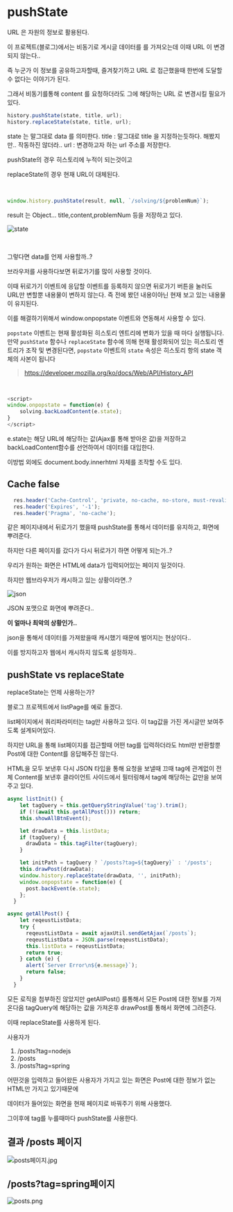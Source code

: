 # pushState

URL 은 자원의 정보로 활용된다.

이 프로젝트(블로그)에서는 비동기로 게시글 데이터를 를 가져오는데 이때 URL 이 변경되지 않는다..

즉 누군가 이 정보를 공유하고자할때, 즐겨찾기하고 URL 로 접근했을때 한번에 도달할 수 없다는 이야기가 된다.

그래서 비동기를통해 content 를 요청하더라도 그에 해당하는 URL 로 변경시킬 필요가 있다.

```js
history.pushState(state, title, url);
history.replaceState(state, title, url);
```

state 는 말그대로 data 를 의미한다.
title : 말그대로 title 을 지정하는듯하다. 해봤지만.. 작동하진 않더라..
url : 변경하고자 하는 url 주소를 저장한다.



pushState의 경우 히스토리에 누적이 되는것이고

replaceState의 경우 현재 URL이 대체된다.



<br>  

```js
window.history.pushState(result, null, `/solving/${problemNum}`);
```

result 는 Object...
title,content,problemNum 등을 저장하고 있다.

![state](https://user-images.githubusercontent.com/31912670/52406005-05e6e580-2b10-11e9-9959-47a0f8856eab.jpg)

<br>  

그렇다면 data를 언제 사용할까..?

브라우저를 사용하다보면 뒤로가기를 많이 사용할 것이다.

이때 뒤로가기 이벤트에 응답할 이벤트를 등록하지 않으면 뒤로가기 버튼을 눌러도 URL만 변할뿐 내용물이 변하지 않는다. 즉 전에 봤던 내용이아닌 현재 보고 있는 내용물이 유지된다.

이를 해결하기위해서 window.onpopstate 이벤트와 연동해서 사용할 수 있다.

`popstate` 이벤트는 현재 활성화된 히스토리 엔트리에 변화가 있을 때 마다 실행됩니다. 만약 `pushState` 함수나 `replaceState` 함수에 의해 현재 활성화되어 있는 히스토리 엔트리가 조작 및 변경된다면, `popstate` 이벤트의 `state` 속성은 히스토리 항의 state 객체의 사본이 됩니다

> https://developer.mozilla.org/ko/docs/Web/API/History_API

<br>  

```js
<script>
window.onpopstate = function(e) {
    solving.backLoadContent(e.state);
}
</script>
```

e.state는 해당 URL에 해당하는 값(Ajax를 통해 받아온 값)을 저장하고 backLoadContent함수를 선언하여서 데이터를  대입한다.

이방법 외에도 document.body.innerhtml 자체를 조작할 수도 있다.



## Cache  false

```js
  res.header('Cache-Control', 'private, no-cache, no-store, must-revalidate');
  res.header('Expires', '-1');
  res.header('Pragma', 'no-cache');
```

같은 페이지내에서 뒤로가기 했을때 pushState를 통해서 데이터를 유지하고, 화면에 뿌려준다.

하지만 다른 페이지를 갔다가 다시 뒤로가기 하면 어떻게 되는가..?

우리가 원하는 화면은 HTML에 data가 입력되어있는 페이지 일것이다.

하지만 웹브라우저가 캐시하고 있는 상황이라면..?

![json](https://user-images.githubusercontent.com/31912670/52464696-389be700-2bbf-11e9-98d7-75e1af83dad4.jpg)

JSON 포맷으로 화면에 뿌려준다..

**이 얼마나 최악의 상황인가..**

json을 통해서 데이터를 가져왔을때 캐시했기 때문에 벌어지는 현상이다..

이를 방지하고자  웹에서 캐시하지 않도록 설정하자..



## pushState vs replaceState

replaceState는 언제 사용하는가?

블로그 프로젝트에서 listPage를 예로 들겠다.

list페이지에서 쿼리파라미터는 tag만 사용하고 있다. 이 tag값을 가진 게시글만 보여주도록 설계되어있다.

하지만 URL을 통해 list페이지를 접근할때 어떤 tag를 입력하더라도 html만 반환할뿐 Post에 대한 Content를 응답해주진 않는다.

HTML을 모두 보낸후 다시 JSON 타입을 통해 요청을 보낼때 끄때 tag에 관계없이 전체 Content를 보낸후 클라이언트 사이드에서 필터링해서 tag에 해당하는 값만을 보여주고 있다.





```js
async listInit() {
    let tagQuery = this.getQueryStringValue('tag').trim();
    if (!(await this.getAllPost())) return;
    this.showAllBtnEvent();

    let drawData = this.listData;
    if (tagQuery) {
      drawData = this.tagFilter(tagQuery);
    }

    let initPath = tagQuery ? `/posts?tag=${tagQuery}` : '/posts';
    this.drawPost(drawData);
    window.history.replaceState(drawData, '', initPath);
    window.onpopstate = function(e) {
      post.backEvent(e.state);
    };
  }

async getAllPost() {
    let reqeustListData;
    try {
      reqeustListData = await ajaxUtil.sendGetAjax(`/posts`);
      reqeustListData = JSON.parse(reqeustListData);
      this.listData = reqeustListData;
      return true;
    } catch (e) {
	  alert(`Server Error\n${e.message}`);
      return false;
    }
  }

```

모든 로직을 첨부하진 않았지만 getAllPost() 를통해서 모든 Post에 대한 정보를 가져온다음 tagQuery에 해당하는 값을 가져온후 drawPost를 통해서 화면에 그려준다.

이때 replaceState를 사용하게 된다.

사용자가 

1. /posts?tag=nodejs
2. /posts
3. /posts?tag=spring

어떤것을 입력하고 들어왔든 사용자가 가지고 있는 화면은 Post에 대한 정보가 없는 HTML만 가지고 있기때문에

데이터가 들어있는 화면을 현재 페이지로 바꿔주기 위해 사용했다.

그이후에 tag를 누를때마다 pushState를 사용한다.



## 결과  /posts 페이지

![posts페이지.jpg](https://weknowjs.xyz/images/1550588115458792aa601-b127-488a-9b84-b3901bf6ba9d.jpg)



##  /posts?tag=spring페이지

![posts.png](https://weknowjs.xyz/images/1550588118399c2210db9-14e3-480e-ab11-eded4ee5a3d6.png)